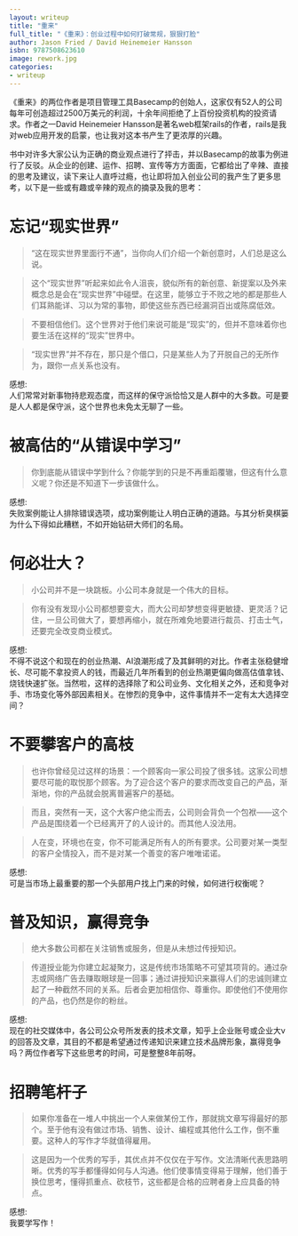 ```yaml
---
layout: writeup
title: "重来"
full_title: "《重来》：创业过程中如何打破常规，狠狠打脸"
author: Jason Fried / David Heinemeier Hansson
isbn: 9787508623610
image: rework.jpg
categories:
- writeup
---
```


《重来》的两位作者是项目管理工具Basecamp的创始人，这家仅有52人的公司每年可创造超过2500万美元的利润，十余年间拒绝了上百份投资机构的投资请求。作者之一David Heinemeier Hansson是著名web框架rails的作者，rails是我对web应用开发的启蒙，也让我对这本书产生了更浓厚的兴趣。

书中对许多大家公认为正确的商业观点进行了抨击，并以Basecamp的故事为例进行了反驳。从企业的创建、运作、招聘、宣传等方方面面，它都给出了辛辣、直接的思考及建议，读下来让人直呼过瘾，也让即将加入创业公司的我产生了更多思考，以下是一些或有趣或辛辣的观点的摘录及我的思考：

# 忘记“现实世界”

> “这在现实世界里面行不通”，当你向人们介绍一个新创意时，人们总是这么说。

> 这个“现实世界”听起来如此令人沮丧，貌似所有的新创意、新提案以及外来概念总是会在“现实世界”中碰壁。在这里，能够立于不败之地的都是那些人们耳熟能详、习以为常的事物，即使这些东西已经漏洞百出或陈腐低效。

> 不要相信他们。这个世界对于他们来说可能是“现实”的，但并不意味着你也要生活在这样的“现实”世界中。

> “现实世界”并不存在，那只是个借口，只是某些人为了开脱自己的无所作为，跟你一点关系也没有。

感想: <br/>人们常常对新事物持悲观态度，而这样的保守派恰恰又是人群中的大多数。可是要是人人都是保守派，这个世界也未免太无聊了一些。

# 被高估的“从错误中学习”

> 你到底能从错误中学到什么？你能学到的只是不再重蹈覆辙，但这有什么意义呢？你还是不知道下一步该做什么。

感想: <br/>失败案例能让人排除错误选项，成功案例能让人明白正确的道路。与其分析臭棋篓为什么下得如此糟糕，不如开始钻研大师们的名局。

# 何必壮大？

> 小公司并不是一块跳板。小公司本身就是一个伟大的目标。

> 你有没有发现小公司都想要变大，而大公司却梦想变得更敏捷、更灵活？记住，一旦公司做大了，要想再缩小，就在所难免地要进行裁员、打击士气，还要完全改变商业模式。

感想: <br/>不得不说这个和现在的创业热潮、AI浪潮形成了及其鲜明的对比。作者主张稳健增长、尽可能不拿投资人的钱，而最近几年所看到的创业热潮更偏向做高估值拿钱、烧钱快速扩张。当然啦，这样的选择除了和公司业务、文化相关之外，还和竞争对手、市场变化等外部因素相关。在惨烈的竞争中，这件事情并不一定有太大选择空间？

# 不要攀客户的高枝

> 也许你曾经见过这样的场景：一个顾客向一家公司投了很多钱。这家公司想要尽可能的取悦那个顾客。为了迎合这个客户的要求而改变自己的产品，渐渐地，你的产品就会脱离普遍客户的基础。

> 而且，突然有一天，这个大客户绝尘而去，公司则会背负一个包袱——这个产品是围绕着一个已经离开了的人设计的。而其他人没法用。

> 人在变，环境也在变，你不可能满足所有人的所有要求。公司要对某一类型的客户全情投入，而不是对某一个善变的客户唯唯诺诺。

感想: <br/>可是当市场上最重要的那一个头部用户找上门来的时候，如何进行权衡呢？

# 普及知识，赢得竞争

> 绝大多数公司都在关注销售或服务，但是从未想过传授知识。

> 传道授业能为你建立起凝聚力，这是传统市场策略不可望其项背的。通过杂志或网络广告去赚取眼球是一回事；通过讲授知识来赢得人们的忠诚则建立起了一种截然不同的关系。后者会更加相信你、尊重你。即使他们不使用你的产品，也仍然是你的粉丝。

感想: <br/>现在的社交媒体中，各公司公众号所发表的技术文章，知乎上企业账号或企业大v的回答及文章，其目的不都是希望通过传递知识来建立技术品牌形象，赢得竞争吗？两位作者写下这些思考的时间，可是整整8年前呀。

# 招聘笔杆子

> 如果你准备在一堆人中挑出一个人来做某份工作，那就挑文章写得最好的那个。至于他有没有做过市场、销售、设计、编程或其他什么工作，倒不重要。这种人的写作才华就值得雇用。

> 这是因为一个优秀的写手，其优点并不仅仅在于写作。文法清晰代表思路明晰。优秀的写手都懂得如何与人沟通。他们使事情变得易于理解，他们善于换位思考，懂得抓重点、砍枝节，这些都是合格的应聘者身上应具备的特点。

感想: <br/>我要学写作！
